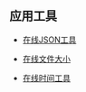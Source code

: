 ## 应用工具

- [在线JSON工具](http://www.bejson.com/jsonviewernew/)

- [在线文件大小](https://www.bejson.com/convert/filesize/)

- [在线时间工具](http://tool.chinaz.com/Tools/unixtime.aspx)
